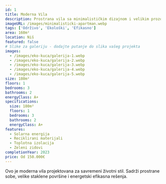 ```yaml
---
id: 1
title: Moderna Vila
description: Prostrana vila sa minimalističkim dizajnom i velikim prozorima za maksimalnu prirodnu svetlost.
imageURL: /images/minimalisticki-apartman.webp
tags: ['Održivo', 'Ekološki', 'Efikasno']
area: 160m²
location: Niš
featured: false
# Slike za galeriju - dodajte putanje do slika vašeg projekta
images:
  - /images/eko-kuca/galerija-1.webp
  - /images/eko-kuca/galerija-2.webp
  - /images/eko-kuca/galerija-3.webp
  - /images/eko-kuca/galerija-4.webp
  - /images/eko-kuca/galerija-5.webp
size: 180m²
floors: 1
bedrooms: 3
bathrooms: 2
energyClass: A+
specifications:
  size: 180m²
  floors: 1
  bedrooms: 3
  bathrooms: 2
  energyClass: A+
features:
  - Solarna energija
  - Reciklirani materijali
  - Toplotna izolacija
  - Zeleni zidovi
completionYear: 2023
price: Od 150.000€
---
```


Ovo je moderna vila projektovana za savremeni životni stil. Sadrži prostrane sobe, velike staklene površine i energetski efikasna rešenja.
